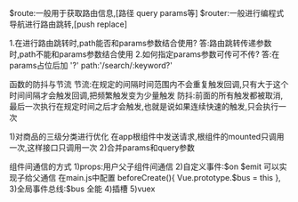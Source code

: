 
$route:一般用于获取路由信息,[路径 query params等]
$router:一般进行编程式导航进行路由跳转,[push replace]

1.在进行路由跳转时,path能否和params参数结合使用?
答:路由跳转传递参数时,path不能和params参数结合使用
2.如何指定params参数可传可不传?
答:在params占位后加 '?'
path:'/search/:keyword?'

函数的防抖与节流
节流:在规定的间隔时间范围内不会重复触发回调,只有大于这个时间间隔才会触发回调,把频繁触发变为少量触发
防抖:前面的所有触发都被取消,最后一次执行在规定时间之后才会触发,也就是说如果连续快速的触发,只会执行一次

1)对商品的三级分类进行优化
在app根组件中发送请求,根组件的mounted只调用一次,这样接口只调用一次
2)合并params和query参数

组件间通信的方式
1)props:用户父子组件间通信
2)自定义事件:$on $emit 可以实现子给父通信
在main.js中配置
beforeCreate(){
    Vue.prototype.$bus = this
  },
3)全局事件总线:$bus 全能
4)插槽
5)vuex
